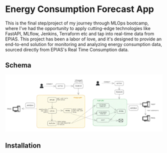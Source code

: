 # Energy Consumption Forecast App

This is the final step/project of my journey through MLOps bootcamp, where I've had the opportunity to apply cutting-edge technologies like FastAPI, MLflow, Jenkins, Terraform etc and tap into real-time data from EPIAS. This project has been a labor of love, and it's designed to provide an end-to-end solution for monitoring and analyzing energy consumption data, sourced directly from EPIAS's Real Time Consumption data.

## Schema
![Simple Architecture](./images/architecture.png)

## Installation

